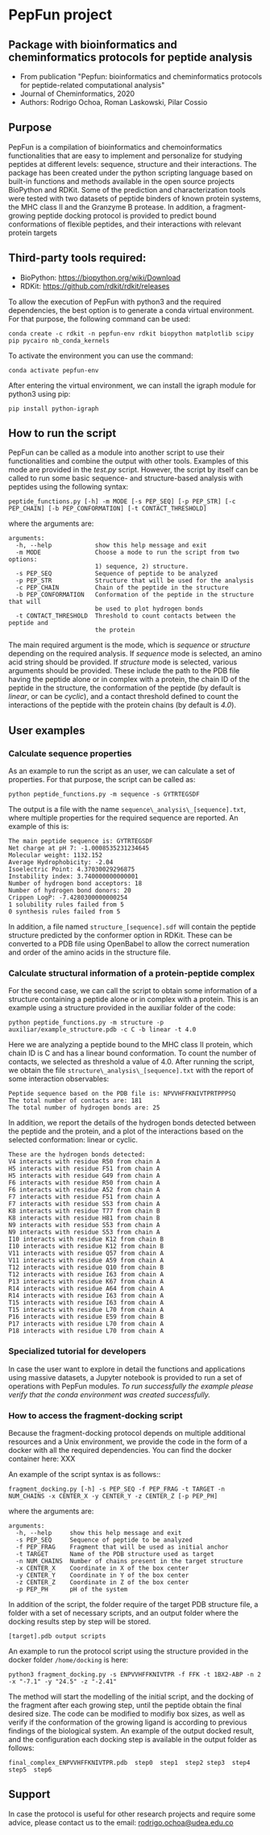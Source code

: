 # PepFun project

## Package with bioinformatics and cheminformatics protocols for peptide analysis

* From publication "Pepfun: bioinformatics and cheminformatics protocols for peptide-related computational analysis"
* Journal of Cheminformatics, 2020
* Authors: Rodrigo Ochoa, Roman Laskowski, Pilar Cossio

## Purpose

PepFun is a compilation of bioinformatics and chemoinformatics functionalities that are easy to implement and personalize for studying peptides at different levels: sequence, structure and their interactions. The package has been created under the python scripting language based on built-in functions and methods available in the open source projects BioPython and RDKit. Some of the prediction and characterization tools were tested with two datasets of peptide binders of known protein systems, the MHC class II and the Granzyme B protease. In addition, a fragment-growing peptide docking protocol is provided to predict bound conformations of flexible peptides, and their interactions with relevant protein targets

## Third-party tools required:

- BioPython: https://biopython.org/wiki/Download
- RDKit: https://github.com/rdkit/rdkit/releases

To allow the execution of PepFun with python3 and the required dependencies, the best option is to generate a conda virtual environment. For that purpose, the following command can be used:

`conda create -c rdkit -n pepfun-env rdkit biopython matplotlib scipy pip pycairo nb_conda_kernels`

To activate the environment you can use the command:

`conda activate pepfun-env`

After entering the virtual environment, we can install the igraph module for python3 using pip:

`pip install python-igraph`

## How to run the script

PepFun can be called as a module into another script to use their functionalities and combine the output with other tools. Examples of this mode are provided in the *test.py* script. However, the script by itself can be called to run some basic sequence- and structure-based analysis with peptides using the following syntax:

`peptide_functions.py [-h] -m MODE [-s PEP_SEQ] [-p PEP_STR]
                            [-c PEP_CHAIN] [-b PEP_CONFORMATION]
                            [-t CONTACT_THRESHOLD]`
                                       
where the arguments are:

```
arguments:
  -h, --help            show this help message and exit
  -m MODE               Choose a mode to run the script from two options: 
                        1) sequence, 2) structure.
  -s PEP_SEQ            Sequence of peptide to be analyzed
  -p PEP_STR            Structure that will be used for the analysis
  -c PEP_CHAIN          Chain of the peptide in the structure
  -b PEP_CONFORMATION   Conformation of the peptide in the structure that will
                        be used to plot hydrogen bonds
  -t CONTACT_THRESHOLD  Threshold to count contacts between the peptide and
                        the protein
 ```
 
The main required argument is the mode, which is *sequence* or *structure* depending on the required analysis. If *sequence* mode is selected, an amino acid string should be provided. If *structure* mode is selected, various arguments should be provided. These include the path to the PDB file having the peptide alone or in complex with a protein, the chain ID of the peptide in the structure, the conformation of the peptide (by default is *linear*, or can be *cyclic*), and a contact threshold defined to count the interactions of the peptide with the protein chains (by default is *4.0*).

## User examples

### Calculate sequence properties

As an example to run the script as an user, we can calculate a set of properties. For that purpose, the script can be called as:

`python peptide_functions.py -m sequence -s GYTRTEGSDF`

The output is a file with the name `sequence\_analysis\_[sequence].txt`, where multiple properties for the required sequence are reported. An example of this is:

```
The main peptide sequence is: GYTRTEGSDF
Net charge at pH 7: -1.0008535231234645
Molecular weight: 1132.152
Average Hydrophobicity: -2.04
Isoelectric Point: 4.37030029296875
Instability index: 3.740000000000001
Number of hydrogen bond acceptors: 18
Number of hydrogen bond donors: 20
Crippen LogP: -7.4280300000000254
1 solubility rules failed from 5
0 synthesis rules failed from 5
```

In addition, a file named `structure_[sequence].sdf` will contain the peptide structure predicted by the conformer option in RDKit. These can be converted to a PDB file using OpenBabel to allow the correct numeration and order of the amino acids in the structure file.


### Calculate structural information of a protein-peptide complex

For the second case, we can call the script to obtain some information of a structure containing a peptide alone or in complex with a protein. This is an example using a structure provided in the auxiliar folder of the code:

`python peptide_functions.py -m structure -p auxiliar/example_structure.pdb -c C -b linear -t 4.0`

Here we are analyzing a peptide bound to the MHC class II protein, which chain ID is C and has a linear bound conformation. To count the number of contacts, we selected as threshold a value of 4.0. After running the script, we obtain the file `structure\_analysis\_[sequence].txt` with the report of some interaction observables:

```
Peptide sequence based on the PDB file is: NPVVHFFKNIVTPRTPPPSQ
The total number of contacts are: 181
The total number of hydrogen bonds are: 25
```

In addition, we report the details of the hydrogen bonds detected between the peptide and the protein, and a plot of the interactions based on the selected conformation: linear or cyclic.

```
These are the hydrogen bonds detected:
V4 interacts with residue R50 from chain A
H5 interacts with residue F51 from chain A
H5 interacts with residue G49 from chain A
F6 interacts with residue R50 from chain A
F6 interacts with residue A52 from chain A
F7 interacts with residue F51 from chain A
F7 interacts with residue S53 from chain A
K8 interacts with residue T77 from chain B
K8 interacts with residue H81 from chain B
N9 interacts with residue S53 from chain A
N9 interacts with residue S53 from chain A
I10 interacts with residue K12 from chain B
I10 interacts with residue K12 from chain B
V11 interacts with residue Q57 from chain A
V11 interacts with residue A59 from chain A
T12 interacts with residue Q10 from chain B
T12 interacts with residue I63 from chain A
P13 interacts with residue K67 from chain A
R14 interacts with residue A64 from chain A
R14 interacts with residue I63 from chain A
T15 interacts with residue I63 from chain A
T15 interacts with residue L70 from chain A
P16 interacts with residue E59 from chain B
P17 interacts with residue L70 from chain A
P18 interacts with residue L70 from chain A

```

### Specialized tutorial for developers

In case the user want to explore in detail the functions and applications using massive datasets, a Jupyter notebook is provided to run a set of operations with PepFun modules. *To run successfully the example please verify that the conda environment was created successfully.*

### How to access the fragment-docking script

Because the fragment-docking protocol depends on multiple additional resources and a Unix environment, we provide the code in the form of a docker with all the required dependencies. You can find the docker container here: XXX

An example of the script syntax is as follows::

`fragment_docking.py [-h] -s PEP_SEQ -f PEP_FRAG -t TARGET -n NUM_CHAINS
                           -x CENTER_X -y CENTER_Y -z CENTER_Z [-p PEP_PH]`
                                       
where the arguments are:

```
arguments:
  -h, --help     show this help message and exit
  -s PEP_SEQ     Sequence of peptide to be analyzed
  -f PEP_FRAG    Fragment that will be used as initial anchor
  -t TARGET      Name of the PDB structure used as target
  -n NUM_CHAINS  Number of chains present in the target structure
  -x CENTER_X    Coordinate in X of the box center
  -y CENTER_Y    Coordinate in Y of the box center
  -z CENTER_Z    Coordinate in Z of the box center
  -p PEP_PH      pH of the system
 ```

In addition of the script, the folder require of the target PDB structure file, a folder with a set of necessary scripts, and an output folder where the docking results step by step will be stored.

```
[target].pdb output scripts
```
An example to run the protocol script using the structure provided in the docker folder `/home/docking` is here:

`
python3 fragment_docking.py -s ENPVVHFFKNIVTPR -f FFK -t 1BX2-ABP -n 2 -x "-7.1" -y "24.5" -z "-2.41"
`

The method will start the modelling of the initial script, and the docking of the fragment after each growing step, until the peptide obtain the final desired size. The code can be modified to modifiy box sizes, as well as verify if the conformation of the growing ligand is according to previous findings of the biological system. An example of the output docked result, and the configuration each docking step is available in the output folder as follows:

`final_complex_ENPVVHFFKNIVTPR.pdb  step0  step1  step2	step3  step4  step5  step6`


## Support

In case the protocol is useful for other research projects and require some advice, please contact us to the email: rodrigo.ochoa@udea.edu.co

